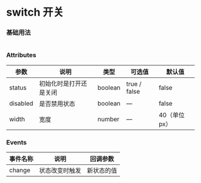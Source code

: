 # switch 开关

### 基础用法
<template>
  <div class="switch-box">
    <oSwitch :status="true"></oSwitch>
  </div>
</template>

```html

```

### Attributes
| 参数      | 说明    | 类型      | 可选值       | 默认值   |
|---------- |-------- |---------- |-------------  |-------- |
| status    | 初始化时是打开还是关闭   | boolean  |   true / false    |     false    |
| disabled  | 是否禁用状态    | boolean   | —   | false   |
| width     | 宽度           | number    | —   | 40（单位px）   |

### Events
| 事件名称 | 说明 | 回调参数 |
|---------|---------|---------|
| change | 状态改变时触发 | 新状态的值 |


<style lang="less">
  .switch-box {
    padding: 30px 16px;
    width:375px;
    background-color: #303030; 
  }
</style>